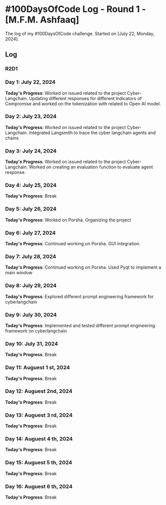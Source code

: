 # #100DaysOfCode Log - Round 1 - [M.F.M. Ashfaaq]

The log of my #100DaysOfCode challenge. Started on [July 22, Monday, 2024].

## Log

### R2D1 


### Day 1: July 22, 2024

**Today's Progress**: Worked on issued related to the project Cyber-Langchain. Updating different responses for different Indicators of Compromise and worked on the tokenization with related to Open AI model. 


### Day 2: July 23, 2024

**Today's Progress**: Worked on issued related to the project Cyber-Langchain. Integrated Langsmith to trace the cyber langchain agents and chains



### Day 3: July 24, 2024

**Today's Progress**: Worked on issued related to the project Cyber-Langchain. Worked on creating an evaluation function to evaluate agent response.


### Day 4: July 25, 2024

**Today's Progress**: Break 


### Day 5: July 26, 2024

**Today's Progress**: Worked on Porsha. Organizing the project


### Day 6: July 27, 2024

**Today's Progress**: Continued working on Porsha. GUI integration.


### Day 7: July 28, 2024

**Today's Progress**: Continued working on Porsha. Used Pyqt to implement a main window


### Day 8: July 29, 2024

**Today's Progress**: Explored different prompt engineering framework for cyberlangchain


### Day 9: July 30, 2024

**Today's Progress**: Implemented and tested different prompt engineering framework on cyberlangchain


### Day 10: July 31, 2024

**Today's Progress**: Break 



### Day 11: Auguest 1 st, 2024

**Today's Progress**: Break 



### Day 12: Auguest 2nd, 2024

**Today's Progress**: Break 



### Day 13: Auguest 3 rd, 2024

**Today's Progress**: Break 



### Day 14: Auguest 4 th, 2024

**Today's Progress**: Break 



### Day 15: Auguest 5 th, 2024

**Today's Progress**: Break 



### Day 16: Auguest 6 th, 2024

**Today's Progress**: Break 

